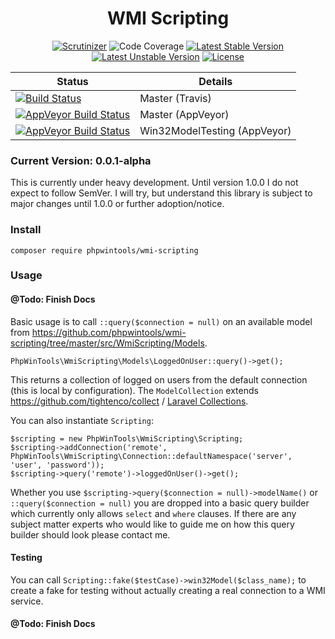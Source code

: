 <h1 align="center">WMI Scripting</h1>

<p align="center">
    <a href="https://scrutinizer-ci.com/g/phpwintools/wmi-scripting/?branch=master"><img src="https://scrutinizer-ci.com/g/phpwintools/wmi-scripting/badges/quality-score.png?b=master" alt="Scrutinizer"></a>
    <img src="https://scrutinizer-ci.com/g/phpwintools/wmi-scripting/badges/coverage.png?b=master" alt="Code Coverage">
    <a href="https://packagist.org/packages/phpwintools/wmi-scripting"><img src="https://poser.pugx.org/phpwintools/wmi-scripting/v/stable.svg" alt="Latest Stable Version"></a>
    <a href="https://packagist.org/packages/phpwintools/wmi-scripting"><img src="https://poser.pugx.org/phpwintools/wmi-scripting/v/unstable.svg" alt="Latest Unstable Version"></a>
    <a href="https://packagist.org/packages/phpwintools/wmi-scripting"><img src="https://img.shields.io/github/license/phpwintools/wmi-scripting" alt="License"></a>
</p>

| Status | Details
|--------|---------
| <a href="https://travis-ci.org/phpwintools/wmi-scripting"><img src="https://travis-ci.org/phpwintools/wmi-scripting.svg" alt="Build Status"></a> | Master (Travis)
| <a href="https://ci.appveyor.com/project/jspringe/wmi-scripting/branch/master"><img src="https://ci.appveyor.com/api/projects/status/github/phpwintools/wmi-scripting?svg=true&branch=master&passingText=Master%20-%20Passing&failingText=Master%20-%20Failing&pendingText=Master%20-%20Testing" alt="AppVeyor Build Status"></a> | Master (AppVeyor)
| <a href="https://ci.appveyor.com/project/jspringe/wmi-scripting/branch/win32modeltests"><img src="https://ci.appveyor.com/api/projects/status/github/phpwintools/wmi-scripting?svg=true&branch=win32modeltests&passingText=Feature%20-%20Passing&failingText=Feature%20-%20Failing&pendingText=Feature%20-%20Testing" alt="AppVeyor Build Status"></a> | Win32ModelTesting (AppVeyor)
### Current Version: 0.0.1-alpha

This is currently under heavy development. Until version 1.0.0 I do not expect to follow SemVer.
I will try, but understand this library is subject to major changes until 1.0.0 or further adoption/notice.

### Install

`composer require phpwintools/wmi-scripting`

### Usage

#### @Todo: Finish Docs

Basic usage is to call `::query($connection = null)` on an available model from
https://github.com/phpwintools/wmi-scripting/tree/master/src/WmiScripting/Models.

    PhpWinTools\WmiScripting\Models\LoggedOnUser::query()->get();

This returns a collection of logged on users from the default connection (this is local by configuration).
The `ModelCollection` extends https://github.com/tightenco/collect / [Laravel Collections](https://laravel.com/docs/5.8/collections).

You can also instantiate `Scripting`:

    $scripting = new PhpWinTools\WmiScripting\Scripting;
    $scripting->addConnection('remote', PhpWinTools\WmiScripting\Connection::defaultNamespace('server', 'user', 'password'));
    $scripting->query('remote')->loggedOnUser()->get();

Whether you use `$scripting->query($connection = null)->modelName()` or `::query($connection = null)` you are dropped into a basic query
builder which currently only allows `select` and `where` clauses. If there are any subject matter experts who would like
to guide me on how this query builder should look please contact me.

#### Testing

You can call `Scripting::fake($testCase)->win32Model($class_name);` to create a fake for testing without
actually creating a real connection to a WMI service.

#### @Todo: Finish Docs